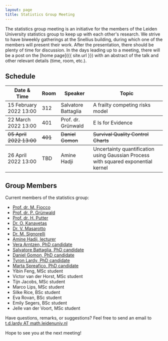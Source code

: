 ```yaml
---
layout: page
title: Statistics Group Meeting
---
```


<!---
<p class="message">
  Hey there! This page is included as an example. Feel free to customize it for your own use upon downloading. Carry on!
</p>
-->

The statistics group meeting is an initiative for the members of the Leiden University statistics group to keep up with each other's research. We strive to have
biweekly gatherings at the Snellius building, during which one of the members will present their work. After the presentation, there should be plenty of time
for discussion. In the days leading up to a meeting, there will be a post on the [home page]({{ site.url }}) with an abstract of the talk and other relevant 
details (time, room, etc.).

## Schedule

<table>
  <thead>
    <tr>
	    <th>Date & Time</th>
      <th>Room</th>
      <th>Speaker</th>
      <th>Topic</th>
    </tr>
  </thead>
  <tbody>
    <tr>
	    <td>15 February 2022 13:00</td>
      <td>312</td>
      <td>Salvatore Battaglia</td>
      <td>A frailty competing risks model</td>
    </tr>
  </tbody>
  <tbody>
    <tr>
	    <td>22 March 2022 13:00</td>
      <td>401</td>
      <td>Prof. dr. Grünwald</td>
      <td>E Is for Evidence</td>
    </tr>
  </tbody>
  <tbody>
    <tr>
	    <td><s>05 April 2022 13:00</s></td>
      <td><s>401</s></td>
      <td><s>Daniel Gomon</s></td>
      <td><s>Survival Quality Control Charts</s></td>
    </tr>
  </tbody>
  <tbody>
    <tr>
	    <td>26 April 2022 13:00</td>
      <td>TBD</td>
      <td>Amine Hadji</td>
      <td>Uncertainty quantification using Gaussian Process with squared exponential kernel</td>
    </tr>
  </tbody>
</table>

## Group Members

Current members of the statistics group:

* <a href="https://www.universiteitleiden.nl/en/staffmembers/marta-fiocco#tab-1" target="_blank">Prof. dr. M. Fiocco</a>
* <a href="http://www.grunwald.nl" target="_blank">Prof. dr. P. Grünwald</a>
* <a href="https://www.lumc.nl/org/bds/medewerkers/hputter" target="_blank">Prof. dr. H. Putter</a>
* <a href="https://www.universiteitleiden.nl/en/staffmembers/odysseas-kanavetas#tab-1" target="_blank">Dr. O. Kanavetas</a>
* <a href="https://www.universiteitleiden.nl/medewerkers/valentina-masarotto#tab-1" target="_blank">Dr. V. Masarotto</a>
* <a href="https://mirkosignorelli.github.io" target="_blank">Dr. M. Signorelli</a>
* <a href="https://www.universiteitleiden.nl/en/staffmembers/amine-hadji#tab-1" target="_blank">Amine Hadji, lecturer</a>
* <a href="https://www.universiteitleiden.nl/en/staffmembers/vera-arntzen#tab-1" target="_blank">Vera Arntzen, PhD candidate</a>
* <a href="https://www.universiteitleiden.nl/en/staffmembers/salvatore-battaglia-salvatore#tab-1" target="_blank">Salvatore Battaglia, PhD candidate</a>
* <a href="https://www.universiteitleiden.nl/en/staffmembers/daniel-gomon#tab-1" target="_blank">Daniel Gomon, PhD candidate</a>
* <a href="{{ site.url }}/contact/">Tyron Lardy, PhD candidate</a>
* <a href="https://www.universiteitleiden.nl/en/staffmembers/marta-spreafico#tab-1" target="_blank">Marta Spreafico, PhD candidate</a>
* Yibin Feng, MSc student
* Victor van der Horst, MSc student
* Tijn Jacobs, MSc student
* Marco Lips, MSc student
* Silke Rice, BSc student
* Eva Rovan, BSc student
* Emily Segers, BSc student
* Jelle van der Voort, MSc student


Have questions, remarks, or suggestions? Feel free to send an email to <a href="mailto:t.d.lardy@math.leidenuniv.nl">t.d.lardy AT math.leidenuniv.nl</a>

Hope to see you at the next meeting!
